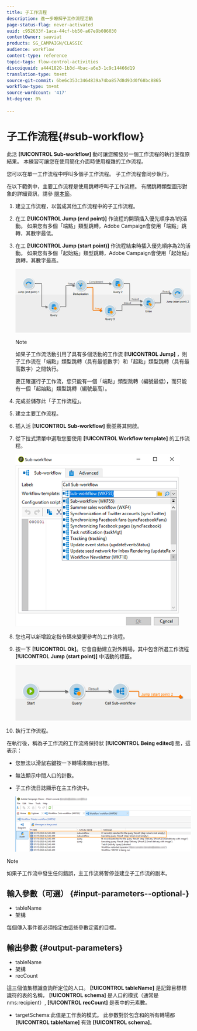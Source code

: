 ```yaml
---
title: 子工作流程
description: 進一步瞭解子工作流程活動
page-status-flag: never-activated
uuid: c952633f-1aca-44cf-bb50-a67e9b086030
contentOwner: sauviat
products: SG_CAMPAIGN/CLASSIC
audience: workflow
content-type: reference
topic-tags: flow-control-activities
discoiquuid: a4441820-1b3d-4bac-a6e3-1c9c14466d19
translation-type: tm+mt
source-git-commit: 6be6c353c3464839a74ba857d8d93d0f68bc8865
workflow-type: tm+mt
source-wordcount: '417'
ht-degree: 0%

---
```



# 子工作流程{#sub-workflow}

此活 **[!UICONTROL Sub-workflow]** 動可讓您觸發另一個工作流程的執行並復原結果。 本練習可讓您在使用簡化介面時使用複雜的工作流程。

您可以在單一工作流程中呼叫多個子工作流程。 子工作流程會同步執行。

在以下範例中，主要工作流程是使用跳轉呼叫子工作流程。 有關跳轉類型圖形對象的詳細資訊，請參 [閱本節](../../workflow/using/jump--start-point-and-end-point-.md)。

1. 建立工作流程，以當成其他工作流程中的子工作流程。
1. 在工 **[!UICONTROL Jump (end point)]** 作流程的開頭插入優先順序為1的活動。 如果您有多個「端點」類型跳轉，Adobe Campaign會使用「端點」跳轉，其數字最低。
1. 在工 **[!UICONTROL Jump (start point)]** 作流程結束時插入優先順序為2的活動。 如果您有多個「起始點」類型跳轉，Adobe Campaign會使用「起始點」跳轉，其數字最高。

   ![](assets/subworkflow_jumps.png)

   >[!NOTE]
   >
   >如果子工作流活動引用了具有多個活動的工作流 **[!UICONTROL Jump]** ，則子工作流在「端點」類型跳轉（具有最低數字）和「起點」類型跳轉（具有最高數字）之間執行。
   >
   >要正確運行子工作流，您只能有一個「端點」類型跳轉（編號最低），而只能有一個「起始點」類型跳轉（編號最高）。

1. 完成並儲存此「子工作流程」。
1. 建立主要工作流程。
1. 插入活 **[!UICONTROL Sub-workflow]** 動並將其開啟。
1. 從下拉式清單中選取您要使用 **[!UICONTROL Workflow template]** 的工作流程。

   ![](assets/subworkflow_selection.png)

1. 您也可以新增設定指令碼來變更參考的工作流程。
1. 按一下 **[!UICONTROL Ok]**。它會自動建立對外轉場，其中包含所選工作流程 **[!UICONTROL Jump (start point)]** 中活動的標籤。

   ![](assets/subworkflow_outbound.png)

1. 執行工作流程。

在執行後，稱為子工作流的工作流將保持狀 **[!UICONTROL Being edited]** 態，這表示：

* 您無法以滑鼠右鍵按一下轉場來顯示目標。
* 無法顯示中間人口的計數。
* 子工作流日誌顯示在主工作流中。

   ![](assets/subworkflow_logs.png)

>[!NOTE]
>
>如果子工作流中發生任何錯誤，主工作流將暫停並建立子工作流的副本。

## 輸入參數（可選） {#input-parameters--optional-}

* tableName
* 架構

每個傳入事件都必須指定由這些參數定義的目標。

## 輸出參數 {#output-parameters}

* tableName
* 架構
* recCount

這三個值集標識查詢所定位的人口。 **[!UICONTROL tableName]** 是記錄目標標識符的表的名稱， **[!UICONTROL schema]** 是人口的模式（通常是nms:recipient）, **[!UICONTROL recCount]** 是表中的元素數。

* targetSchema:此值是工作表的模式。 此參數對於包含和的所有轉場都 **[!UICONTROL tableName]** 有效 **[!UICONTROL schema]**。
